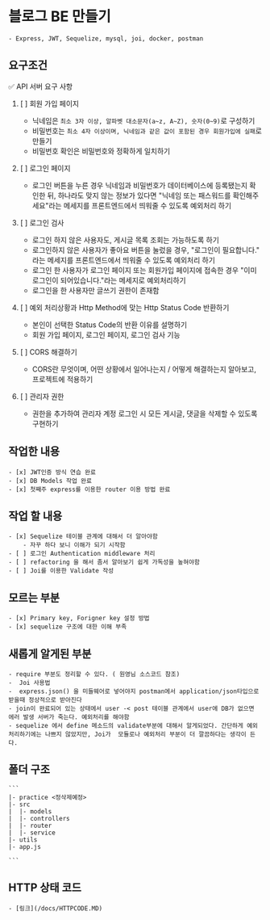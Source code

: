 # 블로그 BE 만들기  

    - Express, JWT, Sequelize, mysql, joi, docker, postman 

## 요구조건
<aside>
✅ API 서버 요구 사항

</aside>

1. [ ] 회원 가입 페이지
    - 닉네임은 `최소 3자 이상, 알파벳 대소문자(a~z, A~Z), 숫자(0~9)`로 구성하기
    - 비밀번호는 `최소 4자 이상이며, 닉네임과 같은 값이 포함된 경우 회원가입에 실패`로 만들기
    - 비밀번호 확인은 비밀번호와 정확하게 일치하기
    
2. [ ] 로그인 페이지
    - 로그인 버튼을 누른 경우 닉네임과 비밀번호가 데이터베이스에 등록됐는지 확인한 뒤, 하나라도 맞지 않는 정보가 있다면 "닉네임 또는 패스워드를 확인해주세요"라는 메세지를 프론트엔드에서 띄워줄 수 있도록 예외처리 하기
    
3. [ ] 로그인 검사
    - 로그인 하지 않은 사용자도, 게시글 목록 조회는 가능하도록 하기
    - 로그인하지 않은 사용자가 좋아요 버튼을 눌렀을 경우, "로그인이 필요합니다." 라는 메세지를 프론트엔드에서 띄워줄 수 있도록 예외처리 하기
    - 로그인 한 사용자가 로그인 페이지 또는 회원가입 페이지에 접속한 경우 "이미 로그인이 되어있습니다."라는 메세지로 예외처리하기
    - 로그인을 한 사용자만 글쓰기 권한이 존재함
    
4. [ ] 예외 처리상황과 Http Method에 맞는 Http Status Code 반환하기
    - 본인이 선택한 Status Code의 반환 이유를 설명하기
    - 회원 가입 페이지, 로그인 페이지, 로그인 검사 기능
    
5. [ ] CORS 해결하기
    - CORS란 무엇이며, 어떤 상황에서 일어나는지 / 어떻게 해결하는지 알아보고, 프로젝트에 적용하기
    
6. [ ] 관리자 권한
    - 권한을 추가하여 관리자 계정 로그인 시 모든 게시글, 댓글을 삭제할 수 있도록 구현하기

## 작업한 내용

    - [x] JWT인증 방식 연습 완료
    - [x] DB Models 작업 완료
    - [x] 첫째주 express를 이용한 router 이용 방법 완료

## 작업 할 내용

    - [x] Sequelize 테이블 관계에 대해서 더 알아야함
        - 자꾸 하다 보니 이해가 되기 시작함
    - [ ] 로그인 Authentication middleware 처리
    - [ ] refactoring 을 해서 좀서 알아보기 쉽게 가독성을 높혀야함
    - [ ] Joi를 이용한 Validate 작성 

## 모르는 부분

    - [x] Primary key, Forigner key 설정 방법
    - [x] sequelize 구조에 대한 이해 부족


## 새롭게 알게된 부분

    - require 부분도 정리할 수 있다. ( 원영님 소스코드 참조)
    -  Joi 사용법
    -  express.json() 을 미들웨어로 넣어야지 postman에서 application/json타입으로 받을때 정상적으로 받아진다
    - join이 완료되어 있는 상태에서 user -< post 테이블 관계에서 user에 DB가 없으면 에러 발생 서버가 죽는다. 예외처리를 해야함 
    - sequelize 에서 define 메소드의 validate부분에 대해서 알게되었다. 간단하게 예외처리하기에는 나쁘지 않았지만, Joi가  모듈로나 예외처리 부분이 더 깔끔하다는 생각이 든다.


## 폴더 구조

    ```
    |- practice <정삭제예정> 
    |- src
    |  |- models
    |  |- controllers
    |  |- router
    |  |- service
    |- utils
    |- app.js

    ```


## HTTP 상태 코드

    - [링크](/docs/HTTPCODE.MD)

